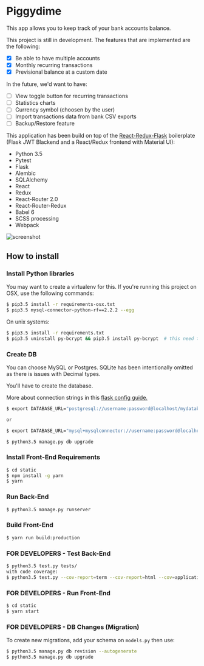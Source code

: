 # Piggydime #

This app allows you to keep track of your bank accounts balance.

This project is still in development.
The features that are implemented are the following:

 * [x] Be able to have multiple accounts
 * [x] Monthly recurring transactions
 * [x] Previsional balance at a custom date

 In the future, we'd want to have:

 * [ ] View toggle button for recurring transactions
 * [ ] Statistics charts
 * [ ] Currency symbol (choosen by the user)
 * [ ] Import transactions data from bank CSV exports
 * [ ] Backup/Restore feature

This application has been build on top of the [React-Redux-Flask](https://github.com/dternyak/React-Redux-Flask) boilerplate (Flask JWT Blackend and a React/Redux frontend with Material UI):

* Python 3.5
* Pytest
* Flask
* Alembic
* SQLAlchemy
* React
* Redux
* React-Router 2.0
* React-Router-Redux
* Babel 6
* SCSS processing
* Webpack

![screenshot](http://i.imgur.com/lemwdQQ.png)

## How to install

### Install Python libraries
You may want to create a virtualenv for this.
If you're running this project on OSX, use the following commands:
```sh
$ pip3.5 install -r requirements-osx.txt
$ pip3.5 mysql-connector-python-rf==2.2.2 --egg
```
On unix systems:
```sh
$ pip3.5 install -r requirements.txt
$ pip3.5 uninstall py-bcrypt && pip3.5 install py-bcrypt  # this need to be fixed
```

### Create DB

You can choose MySQL or Postgres.
SQLite has been intentionally omitted as there is issues with Decimal types.

You'll have to create the database.

More about connection strings in this [flask config guide.](http://flask-sqlalchemy.pocoo.org/2.1/config/)

```sh
$ export DATABASE_URL="postgresql://username:password@localhost/mydatabase"

or

$ export DATABASE_URL="mysql+mysqlconnector://username:password@localhost/mydatabase"

$ python3.5 manage.py db upgrade
```

### Install Front-End Requirements
```sh
$ cd static
$ npm install -g yarn
$ yarn
```

### Run Back-End

```sh
$ python3.5 manage.py runserver
```

### Build Front-End

```sh
$ yarn run build:production
```

### FOR DEVELOPERS - Test Back-End

```sh
$ python3.5 test.py tests/
with code coverage:
$ python3.5 test.py --cov-report=term --cov-report=html --cov=application/ tests/
```

### FOR DEVELOPERS -  Run Front-End

```sh
$ cd static
$ yarn start
```

### FOR DEVELOPERS - DB Changes (Migration)

To create new migrations, add your schema on `models.py` then use:

```sh
$ python3.5 manage.py db revision --autogenerate
$ python3.5 manage.py db upgrade
```
